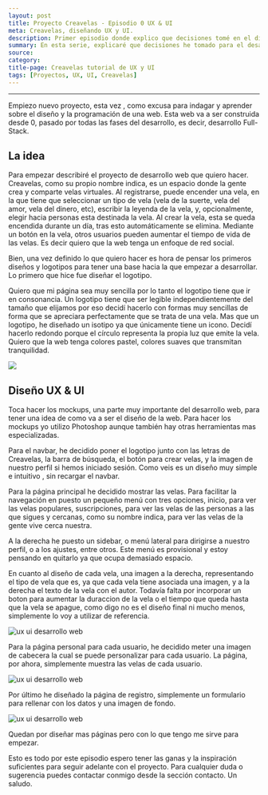```yaml
---
layout: post
title: Proyecto Creavelas - Episodio 0 UX & UI
meta: Creavelas, diseñando UX y UI. 
description: Primer episodio donde explico que decisiones tomé en el diseño UX & UI de Creavelas, una red social donde la gente puede encender velas.
summary: En esta serie, explicaré que decisiones he tomado para el desarrollo y el diseño de Creavelas. En este primer episodio toca la parte de UX & UI, una parte esencial en el diseño web. Esta parte nos asegura poder ofrecer una experciencia agradable a todos los tipos de usuarios de nuestra página web.
source: 
category:
title-page: Creavelas tutorial de UX y UI
tags: [Proyectos, UX, UI, Creavelas]
---
```


***

Empiezo nuevo proyecto, esta vez , como excusa para indagar y aprender sobre el diseño y la programación de una web. Esta web va a ser construida desde 0, pasado por todas las fases del desarrollo, es decir, desarrollo Full-Stack.

<h2>La idea</h2>

Para empezar describiré el proyecto de desarrollo web que quiero hacer. Creavelas, como su propio nombre indica, es un espacio donde la gente crea y comparte velas virtuales. Al registrarse, puede encender una vela, en la que tiene que seleccionar un tipo de vela (vela de la suerte, vela del amor, vela del dinero, etc), escribir la leyenda de la vela, y, opcionalmente, elegir hacia personas esta destinada la vela. Al crear la vela, esta se queda encendida durante un día, tras esto automáticamente se elimina. Mediante un botón en la vela, otros usuarios pueden aumentar el tiempo de vida de las velas. Es decir quiero que la web tenga un enfoque de red social.

Bien, una vez definido lo que quiero hacer es hora de pensar los primeros diseños y logotipos para tener una base hacia la que empezar a desarrollar. Lo primero que hice fue diseñar el logotipo.

Quiero que mi página sea muy sencilla por lo tanto el logotipo tiene que ir en consonancia. Un logotipo tiene que ser legible independientemente del tamaño que elijamos por eso decidí hacerlo con formas muy sencillas de forma que se apreciara perfectamente que se trata de una vela. Mas que un logotipo, he diseñado un isotipo ya que únicamente tiene un icono. Decidí hacerlo redondo porque el círculo representa la propia luz que emite la vela. Quiero que la web tenga colores pastel, colores suaves que transmitan tranquilidad.

<img src="http://i.imgur.com/8kS9GFs.png" class="responsive-img"> 

<h2>Diseño UX & UI</h2>

Toca hacer los mockups, una parte muy importante del desarrollo web, para tener una idea de como va a ser el diseño de la web. Para hacer los mockups yo utilizo Photoshop aunque también hay otras herramientas mas especializadas.

Para el navbar, he decidido poner el logotipo junto con las letras de Creavelas, la barra de búsqueda, el botón para crear velas, y la imagen de nuestro perfil si hemos iniciado sesión. Como veis es un diseño muy simple e intuitivo , sin recargar el navbar.

Para la página principal he decidido mostrar las velas. Para facilitar la navegación en puesto un pequeño menú con tres opciones, inicio, para ver las velas populares, suscripciones, para ver las velas de las personas a las que sigues y cercanas, como su nombre indica, para ver las velas de la gente vive cerca nuestra.

A la derecha he puesto un sidebar, o menú lateral para dirigirse a nuestro perfil, o a los ajustes, entre otros. Este menú es provisional y estoy pensando en quitarlo ya que ocupa demasiado espacio.

En cuanto al diseño de cada vela, una imagen a la derecha, representando el tipo de vela que es, ya que cada vela tiene asociada una imagen, y a la derecha el texto de la vela con el autor. Todavía falta por incorporar un boton para aumentar la duraccion de la vela o el tiempo que queda hasta que la vela se apague, como digo no es el diseño final ni mucho menos, simplemente lo voy a utilizar de referencia.

<img src="http://i.imgur.com/JUtD7U9.jpg" class="responsive-img" alt="ux ui desarrollo web"> 

Para la página personal para cada usuario, he decidido meter una imagen de cabecera la cual se puede personalizar para cada usuario. La página, por ahora, simplemente muestra las velas de cada usuario.

<img src="http://i.imgur.com/WQi2lLx.jpg" class="responsive-img" alt="ux ui desarrollo web"> 

Por último he diseñado la página de registro, simplemente un formulario para rellenar con los datos y una imagen de fondo.

<img src="http://i.imgur.com/XAhJzWN.jpg" class="responsive-img" alt="ux ui desarrollo web"> 

Quedan por diseñar mas páginas pero con lo que tengo me sirve para empezar.

Esto es todo por este episodio espero tener las ganas y la inspiración suficientes para seguir adelante con el proyecto. Para cualquier duda o sugerencia puedes contactar conmigo desde la sección contacto. Un saludo.

